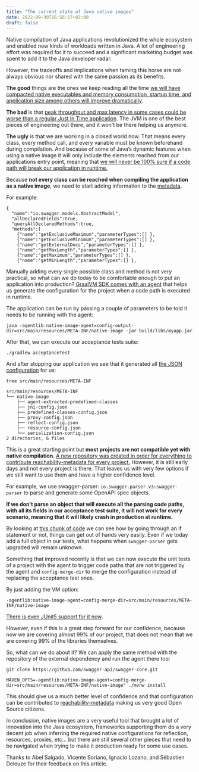 ```yaml
---
title: "The current state of Java native images"
date: 2022-09-30T16:56:17+02:00
draft: false
---
```



Native compilation of Java applications revolutionized the whole ecosystem and enabled new kinds of workloads written in Java.
A lot of engineering effort was required for it to succeed and a significant marketing budget was spent to add it to the Java developer radar.

However, the tradeoffs and implications when taming this horse are not always obvious nor shared with the same passion as its benefits.

**The good** things are the ones we keep reading all the time [we will have compacted native executables and memory consumption, startup time, and application size among others will improve dramatically](https://www.graalvm.org/native-image/).

**The bad** is that [peak throughput and max latency in some cases could be worse than a regular Just In Time application](https://blogs.oracle.com/javamagazine/post/pedal-to-the-metal-high-performance-java-with-graalvm-native-image). The JVM is one of the best pieces of engineering out there, and it won't be there helping us anymore.

**The ugly** is that we are working in a closed world now. That means every class, every method call, and every variable must be known beforehand during compilation. And because of some of Java’s dynamic features when using a native image it will only include the elements reached from our applications entry point, meaning that [we will never be 100% sure if a code path will break our application in runtime.](https://www.graalvm.org/22.1/reference-manual/native-image/Limitations/)

Because **not every class can be reached when compiling the application as a native image**, we need to start adding information to the [metadata](https://www.graalvm.org/22.2/reference-manual/native-image/metadata/).

For example:
```
{
  "name":"io.swagger.models.AbstractModel",
  "allDeclaredFields":true,
  "queryAllDeclaredMethods":true,
  "methods":[
    {"name":"getExclusiveMaximum","parameterTypes":[] }, 
    {"name":"getExclusiveMinimum","parameterTypes":[] }, 
    {"name":"getExternalDocs","parameterTypes":[] }, 
    {"name":"getMaxLength","parameterTypes":[] }, 
    {"name":"getMaximum","parameterTypes":[] }, 
    {"name":"getMinLength","parameterTypes":[] }, 
```

Manually adding every single possible class and method is not very practical, so what can we do today to be comfortable enough to put an application into production?
[GraalVM SDK comes with an agent](https://www.graalvm.org/22.0/reference-manual/native-image/Agent/) that helps us generate the configuration for the project when a code path is executed in runtime.

The application can be run by passing a couple of parameters to be told it needs to be running with the agent:

```
java -agentlib:native-image-agent=config-output-dir=src/main/resources/META-INF/native-image -jar build/libs/myapp.jar
```

After that, we can execute our acceptance tests suite:

```
./gradlew acceptanceTest
```

And after stopping our application we see that it generated all [the JSON configuration](https://www.graalvm.org/22.2/reference-manual/native-image/metadata/#specifying-metadata-with-json) for us:
```
tree src/main/resources/META-INF

src/main/resources/META-INF
└── native-image
    ├── agent-extracted-predefined-classes
    ├── jni-config.json
    ├── predefined-classes-config.json
    ├── proxy-config.json
    ├── reflect-config.json
    ├── resource-config.json
    └── serialization-config.json
2 directories, 6 files
```

This is a great starting point but **most projects are not compatible yet with native compilation**.
[A new repository was created in order for everything to contribute reachability-metadata for every project.](https://github.com/oracle/graalvm-reachability-metadata/tree/master/metadata) However, it is still early days and not every project is there.
That leaves us with very few options if we still want to use them and have a higher confidence level.

For example, we use swagger-parser: `io.swagger.parser.v3:swagger-parser` to parse and generate some OpenAPI spec objects.

**If we don't parse an object that will execute all the parsing code paths, with all its fields in our acceptance test suite, it will not work for every scenario, meaning that it will likely crash in production at runtime.**

By looking at [this chunk of code](https://github.com/swagger-api/swagger-core/blob/f06d463d829ea4f51d846cdcdda37f448def9f7c/modules/swagger-core/src/main/java/io/swagger/v3/core/util/ObjectMapperFactory.java#L157-L208) we can see how by going through an if statement or not, things can get out of hands very easily.
Even if we today add a full object in our tests, what happens when `swagger-parser` gets upgraded will remain unknown.

Something that improved recently is that we can now execute the unit tests of a project with the agent to trigger code paths that are not triggered by the agent and `config-merge-dir` to merge the configuration instead of replacing the acceptance test ones.

By just adding the VM option:

```
-agentlib:native-image-agent=config-merge-dir=src/main/resources/META-INF/native-image
```

[There is even JUnit5 support for it now](https://junit.org/junit5/docs/current/user-guide/#writing-tests-conditional-execution-native).


However, even if this is a great step forward for our confidence, because now we are covering almost 99% of our project, that does not mean that we are covering 99% of the libraries themselves.

So, what can we do about it? We can apply the same method with the repository of the external dependency and run the agent there too:

```
git clone https://github.com/swagger-api/swagger-core.git

MAVEN_OPTS=-agentlib:native-image-agent=config-merge-dir=src/main/resources/META-INF/native-image" ./mvnw install
```

This should give us a much better level of confidence and that configuration can be contributed to [reachability-metadata](https://github.com/oracle/graalvm-reachability-metadata) making us very good Open Source citizens.

In conclusion, native images are a very useful tool that brought a lot of innovation into the Java ecosystem, frameworks supporting them do a very decent job when inferring the required native configurations for reflection, resources, proxies, etc… but there are still several other pieces that need to be navigated when trying to make it production ready for some use cases.

Thanks to Abel Salgado, Vicente Soriano, Ignacio Lozano, and Sébastien Deleuze for their feedback on this article.
